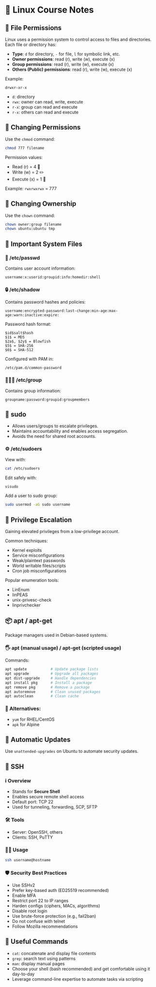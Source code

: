 # 🐧 Linux Course Notes

## 🔐 File Permissions

Linux uses a permission system to control access to files and directories. Each file or directory has:
- **Type**: `d` for directory, `-` for file, `l` for symbolic link, etc.
- **Owner permissions**: read (r), write (w), execute (x)
- **Group permissions**: read (r), write (w), execute (x)
- **Others (Public) permissions**: read (r), write (w), execute (x)

Example:
```
drwxr-xr-x
```
- `d`: directory
- `rwx`: owner can read, write, execute
- `r-x`: group can read and execute
- `r-x`: others can read and execute

## 🔧 Changing Permissions

Use the `chmod` command:
```bash
chmod 777 filename
```

Permission values:
- Read (r) = 4 📖
- Write (w) = 2 ✏️
- Execute (x) = 1 🚀

Example: `rwxrwxrwx` = 777

## 👥 Changing Ownership

Use the `chown` command:
```bash
chown owner:group filename
chown ubuntu:ubuntu tmp
```

## 📁 Important System Files

### 📄 /etc/passwd

Contains user account information:
```
username:x:userid:groupid:info:homedir:shell
```

### 🔒 /etc/shadow

Contains password hashes and policies:
```
username:encrypted-password:last-change:min-age:max-age:warn:inactive:expire:
```

Password hash format:
```
$id$salt$hash
$1$ = MD5
$2a$, $2y$ = Blowfish
$5$ = SHA-256
$6$ = SHA-512
```

Configured with PAM in:
```
/etc/pam.d/common-password
```

### 👨‍👩‍👧 /etc/group

Contains group information:
```
groupname:password:groupid:groupmembers
```

## 🔐 sudo

- Allows users/groups to escalate privileges.
- Maintains accountability and enables access segregation.
- Avoids the need for shared root accounts.

### ⚙️ /etc/sudoers

View with:
```bash
cat /etc/sudoers
```

Edit safely with:
```bash
visudo
```

Add a user to sudo group:
```bash
sudo usermod -aG sudo username
```

## 🚀 Privilege Escalation

Gaining elevated privileges from a low-privilege account.

Common techniques:
- Kernel exploits
- Service misconfigurations
- Weak/plaintext passwords
- World writable files/scripts
- Cron job misconfigurations

Popular enumeration tools:
- LinEnum
- linPEAS
- unix-privesc-check
- linprivchecker

## 📦 apt / apt-get

Package managers used in Debian-based systems.

### 🖐️ apt (manual usage) / apt-get (scripted usage)

Commands:
```bash
apt update           # Update package lists
apt upgrade          # Upgrade all packages
apt dist-upgrade     # Handle dependencies
apt install pkg      # Install a package
apt remove pkg       # Remove a package
apt autoremove       # Clean unused packages
apt autoclean        # Clean cache
```

### 🔄 Alternatives:
- `yum` for RHEL/CentOS
- `apk` for Alpine

## 🔄 Automatic Updates

Use `unattended-upgrades` on Ubuntu to automate security updates.

## 🔐 SSH

### ℹ️ Overview

- Stands for **Secure Shell**
- Enables secure remote shell access
- Default port: TCP 22
- Used for tunneling, forwarding, SCP, SFTP

### 🛠️ Tools

- Server: OpenSSH, others
- Clients: SSH, PuTTY

### 🧑‍💻 Usage

```bash
ssh username@hostname
```

### 🛡️ Security Best Practices

- Use SSHv2
- Prefer key-based auth (ED25519 recommended)
- Enable MFA
- Restrict port 22 to IP ranges
- Harden configs (ciphers, MACs, algorithms)
- Disable root login
- Use brute-force protection (e.g., fail2ban)
- Do not confuse with telnet
- Follow Mozilla recommendations

## 🧰 Useful Commands

- `cat`: concatenate and display file contents
- `grep`: search text using patterns
- `man`: display manual pages
- Choose your shell (bash recommended) and get comfortable using it day-to-day
- Leverage command-line expertise to automate tasks via scripting